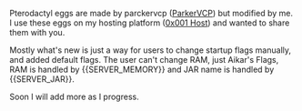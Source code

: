 Pterodactyl eggs are made by parckervcp ([ParkerVCP](https://github.com/parkervcp/eggs)) but modified by me. I use these eggs on my hosting platform ([0x001 Host](https://0x001.cloud)) and wanted to share them with you.

Mostly what's new is just a way for users to change startup flags manually, and added default flags. The user can't change RAM, just Aikar's Flags, RAM is handled by {{SERVER_MEMORY}} and JAR name is handled by {{SERVER_JAR}}.

Soon I will add more as I progress.
